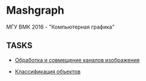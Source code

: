 # Mashgraph
МГУ ВМК 2016 - "Компьютерная графика"

## TASKS
 - [Обработка и совмещение каналов изображения](https://github.com/mascai/graph/tree/master/task_1/align_project)
  
 - [Классификация объектов](https://github.com/mascai/graph/tree/master/task_2/solution)
